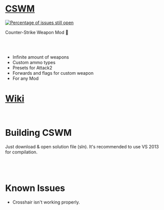 # [CSWM](https://forums.alliedmods.net/showthread.php?t=308229)
[![Percentage of issues still open](http://isitmaintained.com/badge/open/beqagurgenidze/cswm.svg)](http://isitmaintained.com/project/beqagurgenidze/cswm "Percentage of issues still open")

Counter-Strike Weapon Mod :gun:

<br><br>

- Infinite amount of weapons
- Custom ammo types
- Presets for Attack2
- Forwards and flags for custom weapon
- For any Mod

# [Wiki](https://github.com/BeqaGurgenidze/CSWM/wiki)
<br>

# Building CSWM
Just download & open solution file (sln). It's recommended to use VS 2013 for compilation.
<br><br><br><br>

# Known Issues
- Crosshair isn't working properly.
<br><br><br><br>
